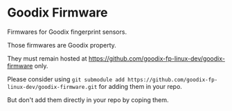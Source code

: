 # Goodix Firmware

Firmwares for Goodix fingerprint sensors.

Those firmwares are Goodix property.

They must remain hosted at https://github.com/goodix-fp-linux-dev/goodix-firmware only.

Please consider using `git submodule add https://github.com/goodix-fp-linux-dev/goodix-firmware.git` for adding them in your repo.

But don't add them directly in your repo by coping them.
